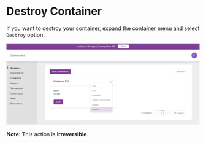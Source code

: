 # Destroy Container

If you want to destroy your container, expand the container menu and select <code>Destroy</code> option.

<p><img src="/images/dashboard/containers/destroy-container.png" alt="Destroy container" class="width-90"/></p>

**Note**: This action is **irreversible**.
